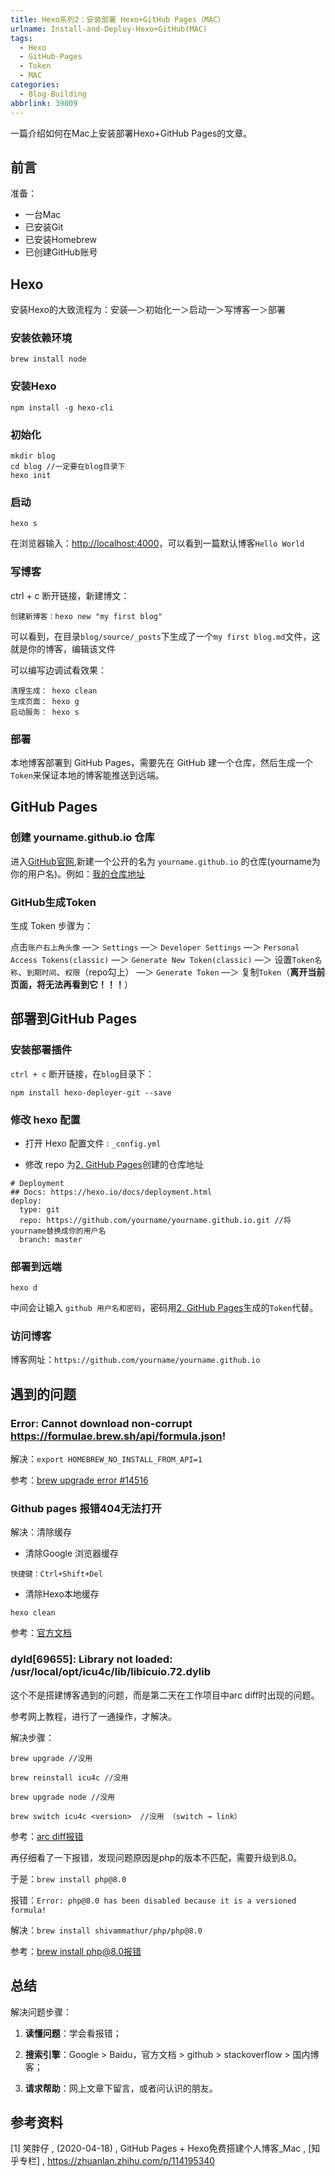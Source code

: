 ```yaml
---
title: Hexo系列2：安装部署 Hexo+GitHub Pages（MAC）
urlname: Install-and-Deploy-Hexo+GitHub(MAC)
tags:
  - Hexo
  - GitHub-Pages
  - Token
  - MAC
categories:
  - Blog-Building
abbrlink: 39009
---
```


一篇介绍如何在Mac上安装部署Hexo+GitHub Pages的文章。

## 前言

准备：
- 一台Mac
- 已安装Git
- 已安装Homebrew
- 已创建GitHub账号

## Hexo

安装Hexo的大致流程为：安装—＞初始化一＞启动一＞写博客一＞部署

### 安装依赖环境

``` 
brew install node
 ```
 
### 安装Hexo

```
npm install -g hexo-cli 
```

### 初始化

```
mkdir blog
cd blog //一定要在blog目录下
hexo init
```

### 启动

```
hexo s
```

在浏览器输入：[http://localhost:4000](http://localhost:4000)，可以看到一篇默认博客`Hello World`

### 写博客

ctrl + c 断开链接，新建博文：

```
创建新博客：hexo new "my first blog"
```

可以看到，在目录`blog/source/_posts`下生成了一个`my first blog.md`文件，这就是你的博客，编辑该文件

可以编写边调试看效果：

```
清理生成： hexo clean 
生成页面： hexo g
启动服务： hexo s
```

### 部署

本地博客部署到 GitHub Pages，需要先在 GitHub 建一个仓库，然后生成一个`Token`来保证本地的博客能推送到远端。

##  <span id="jump">GitHub Pages</span>

### 创建 yourname.github.io 仓库

进入[GitHub官网](https://github.com),新建一个公开的名为 `yourname.github.io`  的仓库(yourname为你的用户名)。例如：[我的仓库地址](https://github.com/shiyiqing/shiyiqing.github.io)

### GitHub生成Token

生成 Token 步骤为：

点击`账户右上角头像` —＞ `Settings` —＞ `Developer Settings` —＞ `Personal Access Tokens(classic)` —＞ `Generate New Token(classic)` —＞ 设置`Token名称`、`到期时间`、`权限`（repo勾上） —＞ `Generate Token` —＞ 复制`Token`（**离开当前页面，将无法再看到它！！！**）

## 部署到GitHub Pages

### 安装部署插件

`ctrl + c` 断开链接，在`blog`目录下：

```
npm install hexo-deployer-git --save
```

### 修改 hexo 配置

- 打开 Hexo 配置文件 : `_config.yml`

- 修改 repo 为[2.  GitHub Pages](#jump)创建的仓库地址

```
# Deployment
## Docs: https://hexo.io/docs/deployment.html
deploy:
  type: git
  repo: https://github.com/yourname/yourname.github.io.git //将yourname替换成你的用户名
  branch: master
```
### 部署到远端

```
hexo d
```

中间会让输入 `github 用户名和密码`，密码用[2.  GitHub Pages](#jump)生成的`Token`代替。

### 访问博客

博客网址：`https://github.com/yourname/yourname.github.io` 

## 遇到的问题

### Error: Cannot download non-corrupt https://formulae.brew.sh/api/formula.json!

解决：`export HOMEBREW_NO_INSTALL_FROM_API=1`

参考：[brew upgrade error #14516](https://github.com/Homebrew/brew/issues/14516)

### Github pages 报错404无法打开

解决：清除缓存

- 清除Google 浏览器缓存

```
快捷键：Ctrl+Shift+Del 
```

- 清除Hexo本地缓存

```
hexo clean
```

参考：[官方文档](https://docs.github.com/zh/pages/getting-started-with-github-pages/troubleshooting-404-errors-for-github-pages-sites#githubs-status-page)

### dyld[69655]: Library not loaded: /usr/local/opt/icu4c/lib/libicuio.72.dylib

这个不是搭建博客遇到的问题，而是第二天在工作项目中arc diff时出现的问题。

参考网上教程，进行了一通操作，才解决。

解决步骤：
```
brew upgrade //没用

brew reinstall icu4c //没用

brew upgrade node //没用

brew switch icu4c <version>  //没用 （switch → link）
```

参考：[arc diff报错](https://stackoverflow.com/questions/53828891/dyld-library-not-loaded-usr-local-opt-icu4c-lib-libicui18n-62-dylib-error-run)

再仔细看了一下报错，发现问题原因是php的版本不匹配，需要升级到8.0。

于是：`brew install php@8.0`

报错：`Error: php@8.0 has been disabled because it is a versioned formula!`

解决：`brew install shivammathur/php/php@8.0`

参考：[brew install php@8.0报错](https://blog.csdn.net/tekin_cn/article/details/135318376)

## 总结

解决问题步骤：

1. **读懂问题**：学会看报错；

2. **搜索引擎**：Google > Baidu，官方文档 > github > stackoverflow > 国内博客；

3. **请求帮助**：网上文章下留言，或者问认识的朋友。

## 参考资料

[1]  笑胖仔 , (2020-04-18) , GitHub Pages + Hexo免费搭建个人博客_Mac , [知乎专栏] , https://zhuanlan.zhihu.com/p/114195340

